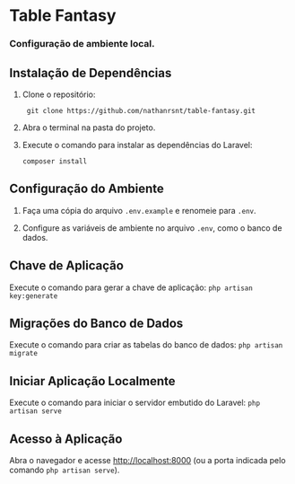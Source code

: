 # Table Fantasy
### Configuração de ambiente local.

## Instalação de Dependências


1. Clone o repositório:
   ```
    git clone https://github.com/nathanrsnt/table-fantasy.git
    ```
2. Abra o terminal na pasta do projeto.
   
3. Execute o comando para instalar as dependências do Laravel:
   ```
   composer install
   ``` 

## Configuração do Ambiente

1. Faça uma cópia do arquivo ```.env.example``` e renomeie para ```.env```.

2. Configure as variáveis de ambiente no arquivo ```.env```, como o banco de dados.

## Chave de Aplicação

Execute o comando para gerar a chave de aplicação:
    ```
    php artisan key:generate
    ```

## Migrações do Banco de Dados

Execute o comando para criar as tabelas do banco de dados:
    ```
    php artisan migrate
    ```

## Iniciar Aplicação Localmente

Execute o comando para iniciar o servidor embutido do Laravel:
    ```
    php artisan serve
    ```

## Acesso à Aplicação

Abra o navegador e acesse [http://localhost:8000](http://localhost:8000) (ou a porta indicada pelo comando ```php artisan serve```).

